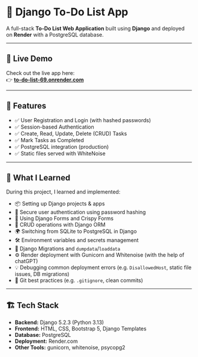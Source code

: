 # 📝 Django To-Do List App

A full-stack **To-Do List Web Application** built using **Django** and deployed on **Render** with a PostgreSQL database.


---

## 🔗 Live Demo

Check out the live app here:  
👉 **[to-do-list-69.onrender.com](https://to-do-list-69.onrender.com)**

---

## 🚀 Features

- ✅ User Registration and Login (with hashed passwords)
- ✅ Session-based Authentication
- ✅ Create, Read, Update, Delete (CRUD) Tasks
- ✅ Mark Tasks as Completed
- ✅ PostgreSQL integration (production)
- ✅ Static files served with WhiteNoise


---

## 🧠 What I Learned

During this project, I learned and implemented:

- 📦 Setting up Django projects & apps
- 🔐 Secure user authentication using password hashing
- 📄 Using Django Forms and Crispy Forms
- 🧠 CRUD operations with Django ORM
- 🌍 Switching from SQLite to PostgreSQL in Django
- 🛠️ Environment variables and secrets management
- 🔄 Django Migrations and `dumpdata`/`loaddata`
- ⚙️ Render deployment with Gunicorn and Whitenoise (with the help of chatGPT)
- 💡 Debugging common deployment errors (e.g. `DisallowedHost`, static file issues, DB migrations)
- 🧹 Git best practices (e.g. `.gitignore`, clean commits)

---

## 🏗️ Tech Stack

- **Backend:** Django 5.2.3 (Python 3.13)
- **Frontend:** HTML, CSS, Bootstrap 5, Django Templates
- **Database:** PostgreSQL
- **Deployment:** Render.com
- **Other Tools:** gunicorn, whitenoise, psycopg2

